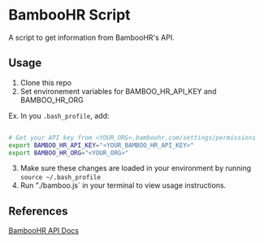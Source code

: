 # BambooHR Script

A script to get information from BambooHR's API.

## Usage

1. Clone this repo
2. Set environement variables for BAMBOO_HR_API_KEY and BAMBOO_HR_ORG

Ex. In you `.bash_profile`, add:
```bash

# Get your API key from <YOUR_ORG>.bamboohr.com/settings/permissions
export BAMBOO_HR_API_KEY="<YOUR_BAMBOO_HR_API_KEY>"
export BAMBOO_HR_ORG="<YOUR_ORG>"
```
3. Make sure these changes are loaded in your environment by running `source ~/.bash_profile`
4. Run "./bamboo.js` in your terminal to view usage instructions.

## References

[BambooHR API Docs](https://documentation.bamboohr.com/docs)
